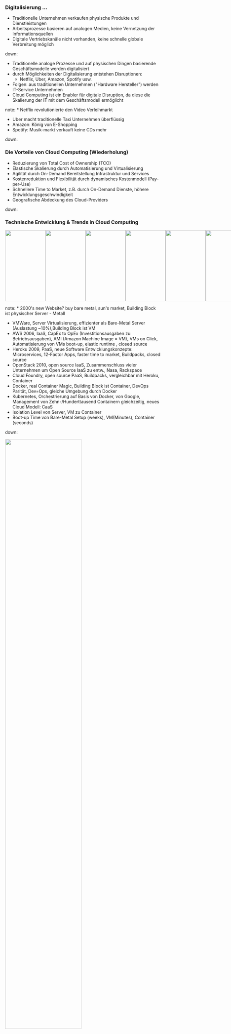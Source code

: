 ### Digitalisierung ...

* Traditionelle Unternehmen verkaufen physische Produkte und Dienstleistungen
* Arbeitsprozesse basieren auf analogen Medien, keine Vernetzung der Informationsquellen
* Digitale Vertriebskanäle nicht vorhanden, keine schnelle globale Verbreitung möglich

down:

* Traditionelle analoge Prozesse und auf physischen Dingen basierende Geschäftsmodelle werden digitalisiert
* durch Möglichkeiten der Digitalisierung entstehen Disruptionen:
  * Netflix, Uber, Amazon, Spotify usw.
* Folgen: aus traditionellen Unternehmen ("Hardware Hersteller") werden IT-Service Unternehmen
* Cloud Computing ist ein Enabler für digitale Disruption, da diese die Skalierung der IT mit dem Geschäftsmodell ermöglicht

note: * Netflix revolutionierte den Video Verleihmarkt
* Uber macht traditionelle Taxi Unternehmen überflüssig
* Amazon: König von E-Shopping
* Spotify: Musik-markt verkauft keine CDs mehr

down:

### Die Vorteile von Cloud Computing (Wiederholung)

 * Reduzierung von Total Cost of Ownership (TCO)
 * Elastische Skalierung durch Automatisierung und Virtualisierung
 * Agilität durch On-Demand Bereitstellung Infrastruktur und Services
 * Kostenreduktion und Flexibilität durch dynamisches Kostenmodell (Pay-per-Use)
 * Schnellere Time to Market, z.B. durch On-Demand Dienste, höhere Entwicklungsgeschwindigkeit
 * Geografische Abdeckung des Cloud-Providers

down:

### Technische Entwicklung & Trends in Cloud Computing

<span style="white-space: nowrap">
<img src="media/cncf1.png" width="130px" height="230px" style="border: 0px solid #eee;
    box-shadow: 0 0 0px rgba(0, 0, 0, 0.15);" class="fragment" data-fragment-index="1" /><img src="media/cncf2.png" width="130px" height="230px" style="border: 0px solid #eee;
    box-shadow: 0 0 0px rgba(0, 0, 0, 0.15);" class="fragment" data-fragment-index="2" /><img src="media/cncf3.png" width="130px" height="230px" style="border: 0px solid #eee;
    box-shadow: 0 0 0px rgba(0, 0, 0, 0.15);" class="fragment" data-fragment-index="3" /><img src="media/cncf4.png" width="130px" height="230px" style="border: 0px solid #eee;
    box-shadow: 0 0 0px rgba(0, 0, 0, 0.15);" class="fragment" data-fragment-index="4" /><img src="media/cncf5.png" width="130px" height="230px" style="border: 0px solid #eee;
    box-shadow: 0 0 0px rgba(0, 0, 0, 0.15);" class="fragment" data-fragment-index="5" /><img src="media/cncf6.png" width="130px" height="230px" style="border: 0px solid #eee;
    box-shadow: 0 0 0px rgba(0, 0, 0, 0.15);" class="fragment" data-fragment-index="6" /><img src="media/cncf7.png" width="130px" height="230px" style="border: 0px solid #eee;
    box-shadow: 0 0 0px rgba(0, 0, 0, 0.15);" class="fragment" data-fragment-index="7" /><img src="media/cncf8.png" width="130px" height="230px" style="border: 0px solid #eee;
    box-shadow: 0 0 0px rgba(0, 0, 0, 0.15);" class="fragment" data-fragment-index="8" />
</span>

note: * 2000's new Website? buy bare metal, sun's market, Building Block ist physischer Server - Metall
* VMWare, Server Virtualisierung, effizienter als Bare-Metal Server (Auslastung ~10%),Building Block ist VM
* AWS 2006, IaaS, CapEx to OpEx (Investitionsausgaben zu Betriebsausgaben), AMI (Amazon Machine Image = VM), VMs on Click, Automatisierung von VMs boot-up, elastic runtime , closed source
* Heroku 2009, PaaS, neue Software Entwicklungskonzepte: Microservices, 12-Factor Apps, faster time to market, Buildpacks, closed source
* OpenStack 2010, open source IaaS, Zusammenschluss vieler Unternehmen um Open Source IaaS zu entw., Nasa, Rackspace
* Cloud Foundry, open source PaaS, Buildpacks, vergleichbar mit Heroku, Container
* Docker, real Container Magic, Building Block ist Container, DevOps Parität, Dev=Ops, gleiche Umgebung durch Docker
* Kubernetes, Orchestrierung auf Basis von Docker, von Google, Management von Zehn-/Hunderttausend Containern gleichzeitig, neues Cloud Modell: CaaS
* Isolation Level von Server, VM zu Container
* Boot-up Time von Bare-Metal Setup (weeks), VM(Minutes), Container (seconds)

down:

<img src="media/cncf-cloud-customized.png" width="70%" height="70%"/>
<br>
* verändert, Original von [CNCF Keynote - A Brief History Of The Cloud](http://events.linuxfoundation.org/sites/events/files/slides/CNCF%20Keynote%20Preso.pdf)

down:

#### Cloud Native Computing Foundation

* 2015 gegründet, Teil der Linux-Foundation
* Open Source Konsortium um Open Source Cloud Computing insbesondere Container-Technologien zu promoten und zu steuern
* organisiert jährlich Konferenzen in USA, Europa und Asien
* identifiziert Technologien die für Cloud Computing relevant sind

down:

#### CNCF Landscape 2017

<img src="media/cncf-landscape.jpg" width="80%" height="80%"/>
